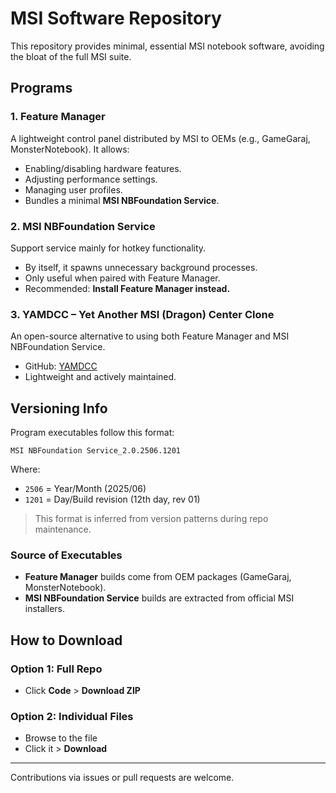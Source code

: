 # MSI Software Repository

This repository provides minimal, essential MSI notebook software, avoiding the bloat of the full MSI suite.

## Programs

### 1. Feature Manager

A lightweight control panel distributed by MSI to OEMs (e.g., GameGaraj, MonsterNotebook). It allows:

- Enabling/disabling hardware features.
- Adjusting performance settings.
- Managing user profiles.
- Bundles a minimal **MSI NBFoundation Service**.

### 2. MSI NBFoundation Service

Support service mainly for hotkey functionality.

- By itself, it spawns unnecessary background processes.
- Only useful when paired with Feature Manager.
- Recommended: **Install Feature Manager instead.**

### 3. YAMDCC – Yet Another MSI (Dragon) Center Clone

An open-source alternative to using both Feature Manager and MSI NBFoundation Service.

- GitHub: [YAMDCC](https://github.com/Sparronator9999/YAMDCC)
- Lightweight and actively maintained.

## Versioning Info

Program executables follow this format:

`MSI NBFoundation Service_2.0.2506.1201`

Where:
- `2506` = Year/Month (2025/06)
- `1201` = Day/Build revision (12th day, rev 01)

> This format is inferred from version patterns during repo maintenance.

### Source of Executables

- **Feature Manager** builds come from OEM packages (GameGaraj, MonsterNotebook).
- **MSI NBFoundation Service** builds are extracted from official MSI installers.

## How to Download

### Option 1: Full Repo
- Click **Code** > **Download ZIP**

### Option 2: Individual Files
- Browse to the file
- Click it > **Download**

---

Contributions via issues or pull requests are welcome.
